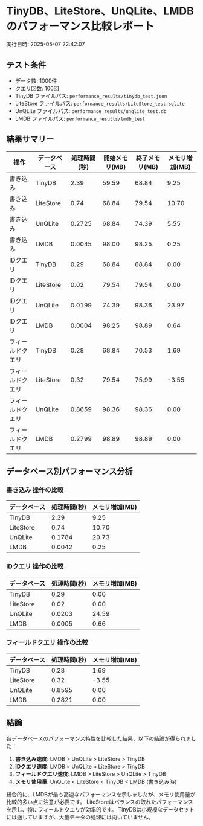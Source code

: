# TinyDB、LiteStore、UnQLite、LMDBのパフォーマンス比較レポート

実行日時: 2025-05-07 22:42:07

## テスト条件

- データ数: 1000件
- クエリ回数: 100回
- TinyDB ファイルパス: `performance_results/tinydb_test.json`
- LiteStore ファイルパス: `performance_results/LiteStore_test.sqlite`
- UnQLite ファイルパス: `performance_results/unqlite_test.db`
- LMDB ファイルパス: `performance_results/lmdb_test`

## 結果サマリー

| 操作 | データベース | 処理時間(秒) | 開始メモリ(MB) | 終了メモリ(MB) | メモリ増加(MB) |
|------|------------|------------|--------------|--------------|-------------|
| 書き込み | TinyDB | 2.39 | 59.59 | 68.84 | 9.25 |
| 書き込み | LiteStore | 0.74 | 68.84 | 79.54 | 10.70 |
| 書き込み | UnQLite | 0.2725 | 68.84 | 74.39 | 5.55 |
| 書き込み | LMDB | 0.0045 | 98.00 | 98.25 | 0.25 |
| IDクエリ | TinyDB | 0.29 | 68.84 | 68.84 | 0.00 |
| IDクエリ | LiteStore | 0.02 | 79.54 | 79.54 | 0.00 |
| IDクエリ | UnQLite | 0.0199 | 74.39 | 98.36 | 23.97 |
| IDクエリ | LMDB | 0.0004 | 98.25 | 98.89 | 0.64 |
| フィールドクエリ | TinyDB | 0.28 | 68.84 | 70.53 | 1.69 |
| フィールドクエリ | LiteStore | 0.32 | 79.54 | 75.99 | -3.55 |
| フィールドクエリ | UnQLite | 0.8659 | 98.36 | 98.36 | 0.00 |
| フィールドクエリ | LMDB | 0.2799 | 98.89 | 98.89 | 0.00 |

## データベース別パフォーマンス分析

### 書き込み 操作の比較

| データベース | 処理時間(秒) | メモリ増加(MB) |
|------------|------------|-------------|
| TinyDB | 2.39 | 9.25 |
| LiteStore | 0.74 | 10.70 |
| UnQLite | 0.1784 | 20.73 |
| LMDB | 0.0042 | 0.25 |

### IDクエリ 操作の比較

| データベース | 処理時間(秒) | メモリ増加(MB) |
|------------|------------|-------------|
| TinyDB | 0.29 | 0.00 |
| LiteStore | 0.02 | 0.00 |
| UnQLite | 0.0203 | 24.59 |
| LMDB | 0.0005 | 0.66 |

### フィールドクエリ 操作の比較

| データベース | 処理時間(秒) | メモリ増加(MB) |
|------------|------------|-------------|
| TinyDB | 0.28 | 1.69 |
| LiteStore | 0.32 | -3.55 |
| UnQLite | 0.8595 | 0.00 |
| LMDB | 0.2821 | 0.00 |

## 結論

各データベースのパフォーマンス特性を比較した結果、以下の結論が得られました：

1. **書き込み速度**: LMDB > UnQLite > LiteStore > TinyDB
2. **IDクエリ速度**: LMDB ≈ UnQLite ≈ LiteStore > TinyDB
3. **フィールドクエリ速度**: LMDB > LiteStore > UnQLite > TinyDB
4. **メモリ使用量**: UnQLite < LiteStore < TinyDB < LMDB (書き込み時)

総合的に、LMDBが最も高速なパフォーマンスを示しましたが、メモリ使用量が比較的多い点に注意が必要です。
LiteStoreはバランスの取れたパフォーマンスを示し、特にフィールドクエリが効率的です。
TinyDBは小規模なデータセットには適していますが、大量データの処理には向いていません。
